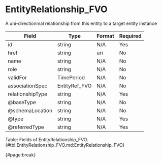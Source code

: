 <!--
    ATTENTION: This file was generated via gradle!
               Do NOT manually edit this file! Any such changes will be overwritten!
-->

# EntityRelationship_FVO

A uni-directionmal relationship from this entity to a target entity instance

| Field | Type | Format | Required |
| ------- | ------- | ------- | --- |
| id | string | N/A | Yes |
| href | string | uri | No |
| name | string | N/A | No |
| role | string | N/A | No |
| validFor | TimePeriod | N/A | No |
| associationSpec | EntityRef_FVO | N/A | No |
| relationshipType | string | N/A | Yes |
| @baseType | string | N/A | No |
| @schemaLocation | string | N/A | No |
| @type | string | N/A | Yes |
| @referredType | string | N/A | Yes |

Table: Fields of EntityRelationship_FVO. {#tbl:EntityRelationship_FVO.md:EntityRelationship_FVO}

{#page:break}
